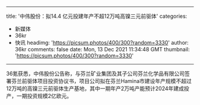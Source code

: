 
---
title: '中伟股份：拟14.4 亿元投建年产不超12万吨高镍三元前驱体'
categories: 
 - 新媒体
 - 36kr
 - 快讯
headimg: 'https://picsum.photos/400/300?random=3330'
author: 36kr
comments: false
date: Mon, 13 Dec 2021 11:34:48 GMT
thumbnail: 'https://picsum.photos/400/300?random=3330'
---

<div>   
36氪获悉，中伟股份公告称，与芬兰矿业集团及其子公司芬兰化学品有限公司签署芬兰前驱体项目投资协议书，项目公司拟在芬兰Hamina市建设年产规模不超过12万吨的高镍三元前驱体生产基地，其中一期年产2万吨产能预计2024年建成投产，一期投资规模2亿欧元。  
</div>
            